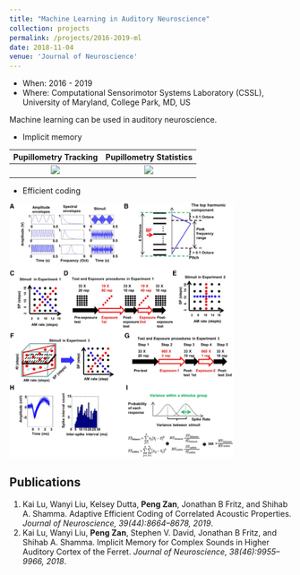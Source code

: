 ```yaml
---
title: "Machine Learning in Auditory Neuroscience"
collection: projects
permalink: /projects/2016-2019-ml
date: 2018-11-04
venue: 'Journal of Neuroscience'
---
```


- When: 2016 - 2019
- Where: Computational Sensorimotor Systems Laboratory (CSSL), University of Maryland, College Park, MD, US  

Machine learning can be used in auditory neuroscience. 

* Implicit memory

<!-- <img src="/projects/p3-memory1.jpg" width="400"> -->

Pupillometry Tracking  |  Pupillometry Statistics
:-------------------------:|:-------------------------:
[![](https://patrickzan.github.io/files/samba.png)](https://patrickzan.github.io/files/samba.mp4)  |  ![](https://patrickzan.github.io/files/p1-motion.png)

<!-- <img src="projects/p1-motion.png" width="400"> -->


* Efficient coding
<img src="/projects/p3-coding1.jpg" width="400">

Publications
------
<ol>
  <li>Kai Lu, Wanyi Liu, Kelsey Dutta, <strong>Peng Zan</strong>, Jonathan B Fritz, and Shihab A. Shamma. <a href="https://www.jneurosci.org/content/39/44/8664" style="text-decoration: none">Adaptive Efficient Coding of Correlated Acoustic Properties</a>. <i>Journal of Neuroscience, 39(44):8664–8678, 2019</i>.</li>
  <li>Kai Lu, Wanyi Liu, <strong>Peng Zan</strong>, Stephen V. David, Jonathan B Fritz, and Shihab A. Shamma. <a href="https://www.jneurosci.org/content/38/46/9955" style="text-decoration: none">Implicit Memory for Complex Sounds in Higher Auditory Cortex of the Ferret</a>. <i>Journal of Neuroscience, 38(46):9955–9966, 2018</i>.</li>
</ol>